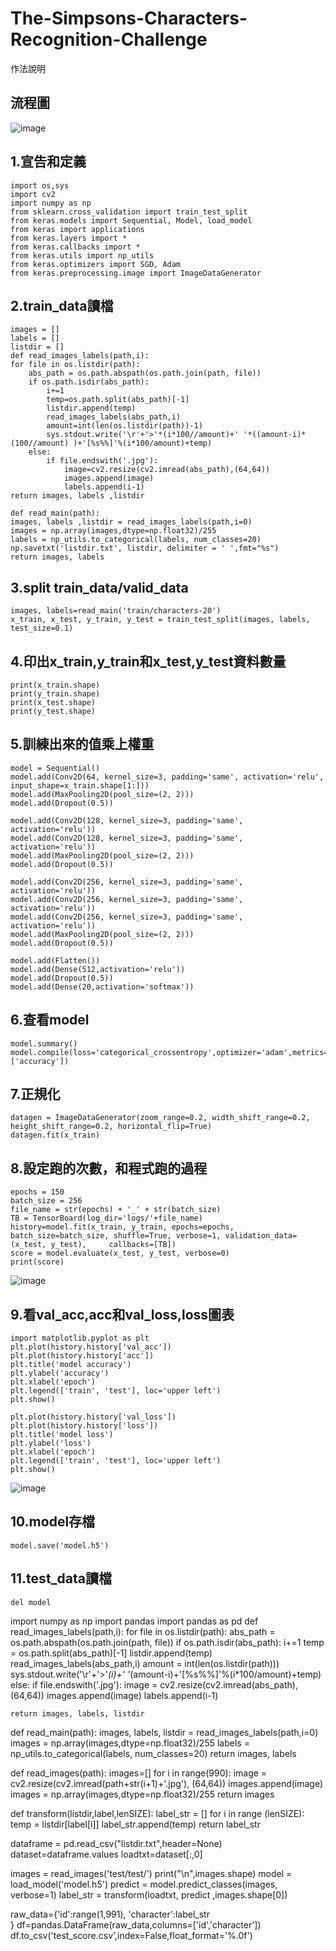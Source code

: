 # The-Simpsons-Characters-Recognition-Challenge
作法說明

## 流程圖
![image](https://github.com/107368009jungchengtsai/The-Simpsons-Characters-Recognition-Challenge/blob/master/%E6%B5%81%E7%A8%8B%E5%9C%96.jpg)

## 1.宣告和定義
    import os,sys
    import cv2
    import numpy as np
    from sklearn.cross_validation import train_test_split
    from keras.models import Sequential, Model, load_model
    from keras import applications
    from keras.layers import *
    from keras.callbacks import *
    from keras.utils import np_utils
    from keras.optimizers import SGD, Adam
    from keras.preprocessing.image import ImageDataGenerator
## 2.train_data讀檔
    images = []
    labels = []
    listdir = []
    def read_images_labels(path,i):
    for file in os.listdir(path):
        abs_path = os.path.abspath(os.path.join(path, file))    
        if os.path.isdir(abs_path):
            i+=1                                               
            temp=os.path.split(abs_path)[-1]                   
            listdir.append(temp)                              
            read_images_labels(abs_path,i)                     
            amount=int(len(os.listdir(path))-1)                
            sys.stdout.write('\r'+'>'*(i*100//amount)+' '*((amount-i)*(100//amount) )+'[%s%%]'%(i*100/amount)+temp) 
        else:  
            if file.endswith('.jpg'):
                image=cv2.resize(cv2.imread(abs_path),(64,64)) 
                images.append(image)                           
                labels.append(i-1)                             
    return images, labels ,listdir

    def read_main(path):
    images, labels ,listdir = read_images_labels(path,i=0)
    images = np.array(images,dtype=np.float32)/255
    labels = np_utils.to_categorical(labels, num_classes=20)
    np.savetxt('listdir.txt', listdir, delimiter = ' ',fmt="%s")
    return images, labels
## 3.split train_data/valid_data
    images, labels=read_main('train/characters-20')
    x_train, x_test, y_train, y_test = train_test_split(images, labels, test_size=0.1)
## 4.印出x_train,y_train和x_test,y_test資料數量
    print(x_train.shape)
    print(y_train.shape)
    print(x_test.shape)
    print(y_test.shape)
## 5.訓練出來的值乘上權重
    model = Sequential()
    model.add(Conv2D(64, kernel_size=3, padding='same', activation='relu', input_shape=x_train.shape[1:]))
    model.add(MaxPooling2D(pool_size=(2, 2)))
    model.add(Dropout(0.5))
    
    model.add(Conv2D(128, kernel_size=3, padding='same', activation='relu'))
    model.add(Conv2D(128, kernel_size=3, padding='same', activation='relu'))
    model.add(MaxPooling2D(pool_size=(2, 2)))
    model.add(Dropout(0.5))

    model.add(Conv2D(256, kernel_size=3, padding='same', activation='relu'))
    model.add(Conv2D(256, kernel_size=3, padding='same', activation='relu'))
    model.add(Conv2D(256, kernel_size=3, padding='same', activation='relu'))
    model.add(MaxPooling2D(pool_size=(2, 2)))
    model.add(Dropout(0.5))

    model.add(Flatten())
    model.add(Dense(512,activation='relu'))
    model.add(Dropout(0.5))
    model.add(Dense(20,activation='softmax'))
## 6.查看model
    model.summary()
    model.compile(loss='categorical_crossentropy',optimizer='adam',metrics=['accuracy'])
## 7.正規化
    datagen = ImageDataGenerator(zoom_range=0.2, width_shift_range=0.2, height_shift_range=0.2, horizontal_flip=True)
    datagen.fit(x_train)
## 8.設定跑的次數，和程式跑的過程
    epochs = 150
    batch_size = 256
    file_name = str(epochs) + '_' + str(batch_size)
    TB = TensorBoard(log_dir='logs/'+file_name)
    history=model.fit(x_train, y_train, epochs=epochs, batch_size=batch_size, shuffle=True, verbose=1, validation_data=(x_test, y_test),     callbacks=[TB])
    score = model.evaluate(x_test, y_test, verbose=0)
    print(score)
  ![image](https://github.com/107368009jungchengtsai/The-Simpsons-Characters-Recognition-Challenge/blob/master/process.png)
## 9.看val_acc,acc和val_loss,loss圖表
    import matplotlib.pyplot as plt
    plt.plot(history.history['val_acc'])
    plt.plot(history.history['acc'])
    plt.title('model accuracy')
    plt.ylabel('accuracy')
    plt.xlabel('epoch')
    plt.legend(['train', 'test'], loc='upper left')
    plt.show()

    plt.plot(history.history['val_loss'])
    plt.plot(history.history['loss'])
    plt.title('model loss')
    plt.ylabel('loss')
    plt.xlabel('epoch')
    plt.legend(['train', 'test'], loc='upper left')
    plt.show()
    
  ![image](https://github.com/107368009jungchengtsai/The-Simpsons-Characters-Recognition-Challenge/blob/master/%E5%9C%96%E8%A1%A8.png)
## 10.model存檔
    model.save('model.h5')
## 11.test_data讀檔
    del model
import numpy as np
import pandas
import pandas as pd
def read_images_labels(path,i):
    for file in os.listdir(path):
        abs_path = os.path.abspath(os.path.join(path, file))
        if os.path.isdir(abs_path):
            i+=1
            temp = os.path.split(abs_path)[-1]
            listdir.append(temp)
            read_images_labels(abs_path,i)
            amount = int(len(os.listdir(path)))
            sys.stdout.write('\r'+'>'*(i)+' '*(amount-i)+'[%s%%]'%(i*100/amount)+temp)
        else:
            if file.endswith('.jpg'):
                image = cv2.resize(cv2.imread(abs_path),(64,64))
                images.append(image)
                labels.append(i-1)

    return images, labels, listdir

def read_main(path):
    images, labels, listdir = read_images_labels(path,i=0)
    images = np.array(images,dtype=np.float32)/255
    labels = np_utils.to_categorical(labels, num_classes=20)
    return images, labels

def read_images(path):
    images=[]
    for i in range(990):
        image = cv2.resize(cv2.imread(path+str(i+1)+'.jpg'), (64,64))
        images.append(image)
    images = np.array(images,dtype=np.float32)/255
    return images

def transform(listdir,label,lenSIZE):
    label_str = []
    for i in range (lenSIZE):
        temp = listdir[label[i]]
        label_str.append(temp)
    return label_str

dataframe = pd.read_csv("listdir.txt",header=None)
dataset=dataframe.values
loadtxt=dataset[:,0]


images = read_images('test/test/')
print("\n",images.shape)
model = load_model('model.h5')
predict = model.predict_classes(images, verbose=1)
label_str = transform(loadtxt, predict ,images.shape[0])


raw_data={'id':range(1,991),
          'character':label_str    
}
df=pandas.DataFrame(raw_data,columns=['id','character'])
df.to_csv('test_score.csv',index=False,float_format='%.0f')
